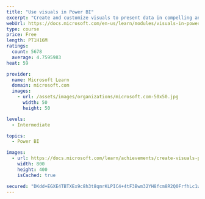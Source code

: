 ```yaml
---
title: "Use visuals in Power BI"
excerpt: "Create and customize visuals to present data in compelling and insightful ways."
webUrl: https://docs.microsoft.com/en-us/learn/modules/visuals-in-power-bi/
type: course
price: Free
length: PT1H16M
ratings:
  count: 5678
  average: 4.7595983
heat: 59

provider:
  name: Microsoft Learn
  domain: microsoft.com
  images:
    - url: /assets/images/organizations/microsoft.com-50x50.jpg
      width: 50
      height: 50

levels:
  - Intermediate

topics:
  - Power BI

images:
  - url: https://docs.microsoft.com/learn/achievements/create-visuals-power-bi-desktop-social.png
    width: 800
    height: 400
    isCached: true

secured: "DKdd+EGXE4TBTXEx9c8h3t8qmrKLPIC4+4tF3Bwm32YH8fcm8R2Q0FrfhLc1w7AiBPEGYwtrydX0mqsFEa4e9ls0Y4t2cdDkDceXE0TE+552OatrbOyI4xv1sijzFa4hewXXtaDy5uL36OOqhOkDEjjIeef+hyxVFGzkCbZc6k6ytnz7nJHtpp5iRdwdwUFPYVwvjJ8PWu50BFgoXVvVO7tW1Y4vlgk8W6lgOh5l6yFJh5Q7OwHoWN387FNwO/nTnjS+ZzeFMJshGA5bGIqRs77LuO89agxrc9VRgQuHd/OUBM4OZk0yn9vPr7kUojbOjiT8R0n0BF7pZdRwter2YWd40/8MWEGjkyseXxuVbbJbvX9o7nAWIYs+IjPAXQ5+wbLVpwfoPyPutVd4HuwGbVvXD7W2RGqU6tRG7UN0vl0=;t/UmOBO4bLryqwVibQbUqQ=="
---
```


